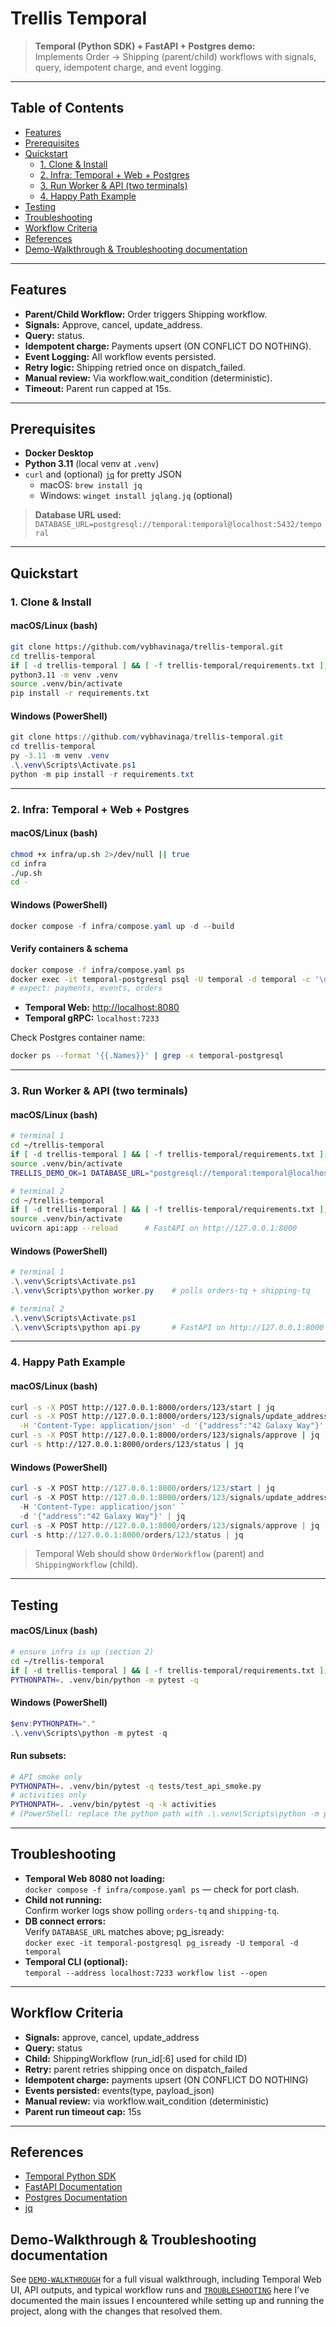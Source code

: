 # Trellis Temporal

> **Temporal (Python SDK) + FastAPI + Postgres demo:**  
Implements Order → Shipping (parent/child) workflows with signals, query, idempotent charge, and event logging.

---

## Table of Contents
- [Features](#features)
- [Prerequisites](#prerequisites)
- [Quickstart](#quickstart)
  - [1. Clone & Install](#1-clone--install)
  - [2. Infra: Temporal + Web + Postgres](#2-infra-temporal--web--postgres)
  - [3. Run Worker & API (two terminals)](#3-run-worker--api-two-terminals)
  - [4. Happy Path Example](#4-happy-path-example)
- [Testing](#testing)
- [Troubleshooting](#troubleshooting)
- [Workflow Criteria](#workflow-criteria)
- [References](#references)
- [Demo-Walkthrough & Troubleshooting documentation](#demo-walkthrough--troubleshooting-documentation)

---

## Features

- **Parent/Child Workflow:** Order triggers Shipping workflow.
- **Signals:** Approve, cancel, update_address.
- **Query:** status.
- **Idempotent charge:** Payments upsert (ON CONFLICT DO NOTHING).
- **Event Logging:** All workflow events persisted.
- **Retry logic:** Shipping retried once on dispatch_failed.
- **Manual review:** Via workflow.wait_condition (deterministic).
- **Timeout:** Parent run capped at 15s.

---

## Prerequisites

- **Docker Desktop**
- **Python 3.11** (local venv at `.venv`)
- `curl` and (optional) [`jq`](https://stedolan.github.io/jq/) for pretty JSON  
  - macOS: `brew install jq`
  - Windows: `winget install jqlang.jq` (optional)

> **Database URL used:**  
> `DATABASE_URL=postgresql://temporal:temporal@localhost:5432/temporal`

---

## Quickstart

### 1. Clone & Install

#### macOS/Linux (bash)
```bash
git clone https://github.com/vybhavinaga/trellis-temporal.git
cd trellis-temporal
if [ -d trellis-temporal ] && [ -f trellis-temporal/requirements.txt ]; then cd trellis-temporal; fi
python3.11 -m venv .venv
source .venv/bin/activate
pip install -r requirements.txt
```
#### Windows (PowerShell)
```powershell
git clone https://github.com/vybhavinaga/trellis-temporal.git
cd trellis-temporal
py -3.11 -m venv .venv
.\.venv\Scripts\Activate.ps1
python -m pip install -r requirements.txt
```

---

### 2. Infra: Temporal + Web + Postgres

#### macOS/Linux (bash)
```bash
chmod +x infra/up.sh 2>/dev/null || true
cd infra
./up.sh
cd -
```
#### Windows (PowerShell)
```powershell
docker compose -f infra/compose.yaml up -d --build
```

#### Verify containers & schema
```bash
docker compose -f infra/compose.yaml ps
docker exec -it temporal-postgresql psql -U temporal -d temporal -c '\dt'
# expect: payments, events, orders
```
- **Temporal Web:** [http://localhost:8080](http://localhost:8080)
- **Temporal gRPC:** `localhost:7233`

Check Postgres container name:
```bash
docker ps --format '{{.Names}}' | grep -x temporal-postgresql
```

---

### 3. Run Worker & API (two terminals)

#### macOS/Linux (bash)
```bash
# terminal 1
cd ~/trellis-temporal
if [ -d trellis-temporal ] && [ -f trellis-temporal/requirements.txt ]; then cd trellis-temporal; fi
source .venv/bin/activate
TRELLIS_DEMO_OK=1 DATABASE_URL="postgresql://temporal:temporal@localhost:5432/temporal" TEMPORAL_ADDRESS="localhost:7233" .venv/bin/python worker.py   # polls orders-tq + shipping-tq

# terminal 2
cd ~/trellis-temporal
if [ -d trellis-temporal ] && [ -f trellis-temporal/requirements.txt ]; then cd trellis-temporal; fi
source .venv/bin/activate
uvicorn api:app --reload      # FastAPI on http://127.0.0.1:8000
```
#### Windows (PowerShell)
```powershell
# terminal 1
.\.venv\Scripts\Activate.ps1
.\.venv\Scripts\python worker.py    # polls orders-tq + shipping-tq

# terminal 2
.\.venv\Scripts\Activate.ps1
.\.venv\Scripts\python api.py       # FastAPI on http://127.0.0.1:8000
```
---

### 4. Happy Path Example

#### macOS/Linux (bash)
```bash
curl -s -X POST http://127.0.0.1:8000/orders/123/start | jq
curl -s -X POST http://127.0.0.1:8000/orders/123/signals/update_address \
  -H 'Content-Type: application/json' -d '{"address":"42 Galaxy Way"}' | jq
curl -s -X POST http://127.0.0.1:8000/orders/123/signals/approve | jq
curl -s http://127.0.0.1:8000/orders/123/status | jq
```
#### Windows (PowerShell)
```powershell
curl -s -X POST http://127.0.0.1:8000/orders/123/start | jq
curl -s -X POST http://127.0.0.1:8000/orders/123/signals/update_address `
  -H 'Content-Type: application/json' `
  -d '{"address":"42 Galaxy Way"}' | jq
curl -s -X POST http://127.0.0.1:8000/orders/123/signals/approve | jq
curl -s http://127.0.0.1:8000/orders/123/status | jq
```

> Temporal Web should show `OrderWorkflow` (parent) and `ShippingWorkflow` (child).

---

## Testing

#### macOS/Linux (bash)
```bash
# ensure infra is up (section 2)
cd ~/trellis-temporal
if [ -d trellis-temporal ] && [ -f trellis-temporal/requirements.txt ]; then cd trellis-temporal; fi
PYTHONPATH=. .venv/bin/python -m pytest -q
```
#### Windows (PowerShell)
```powershell
$env:PYTHONPATH="."
.\.venv\Scripts\python -m pytest -q
```
#### Run subsets:
```bash
# API smoke only
PYTHONPATH=. .venv/bin/pytest -q tests/test_api_smoke.py
# activities only
PYTHONPATH=. .venv/bin/pytest -q -k activities
# (PowerShell: replace the python path with .\.venv\Scripts\python -m pytest ...)
```

---

## Troubleshooting

- **Temporal Web 8080 not loading:**  
  `docker compose -f infra/compose.yaml ps` — check for port clash.
- **Child not running:**  
  Confirm worker logs show polling `orders-tq` and `shipping-tq`.
- **DB connect errors:**  
  Verify `DATABASE_URL` matches above; pg_isready:  
  `docker exec -it temporal-postgresql pg_isready -U temporal -d temporal`
- **Temporal CLI (optional):**  
  `temporal --address localhost:7233 workflow list --open`

---

## Workflow Criteria

- **Signals:** approve, cancel, update_address
- **Query:** status
- **Child:** ShippingWorkflow (run_id[:6] used for child ID)
- **Retry:** parent retries shipping once on dispatch_failed
- **Idempotent charge:** payments upsert (ON CONFLICT DO NOTHING)
- **Events persisted:** events(type, payload_json)
- **Manual review:** via workflow.wait_condition (deterministic)
- **Parent run timeout cap:** 15s

---

## References

- [Temporal Python SDK](https://docs.temporal.io/dev-guide/python/introduction)
- [FastAPI Documentation](https://fastapi.tiangolo.com/)
- [Postgres Documentation](https://www.postgresql.org/docs/)
- [jq](https://stedolan.github.io/jq/)

## Demo-Walkthrough & Troubleshooting documentation

See [`DEMO-WALKTHROUGH`](trellis-temporal/docs/DEMO-WALKTHROUGH.md) for a full visual walkthrough, including Temporal Web UI, API outputs, and typical workflow runs and [`TROUBLESHOOTING`](trellis-temporal/docs/TROUBLESHOOTING.md) here I’ve documented the main issues I encountered while setting up and running the project, along with the changes that resolved them.
